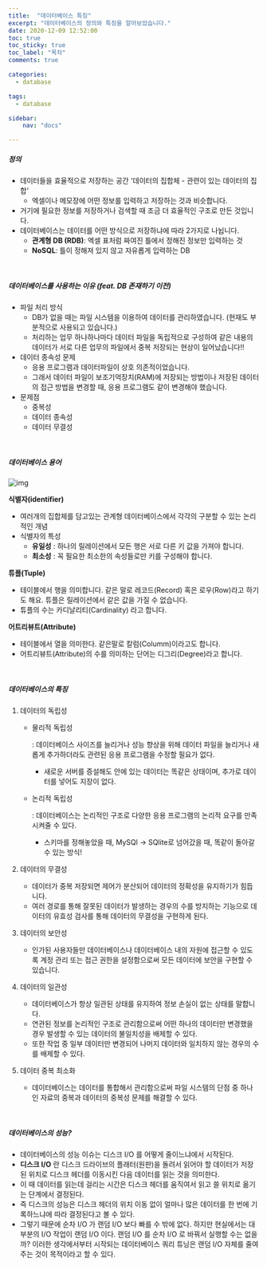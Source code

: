 ```yaml
---
title:  "데이터베이스 특징"
excerpt: "데이터베이스의 정의와 특징을 알아보았습니다."
date: 2020-12-09 12:52:00 
toc: true
toc_sticky: true
toc_label: "목차"
comments: true

categories:
  - database

tags:
  - database

sidebar:
​    nav: "docs"

---
```




##### 정의

- 데이터들을 효율적으로 저장하는 공간 '데이터의 집합체 - 관련이 있는 데이터의 집합'
  - 엑셀이나 메모장에 어떤 정보를 입력하고 저장하는 것과 비슷합니다.
- 거기에 필요한 정보를 저장하거나 검색할 때 조금 더 효율적인 구조로 만든 것입니다.
- 데이터베이스는 데이터를 어떤 방식으로 저장하냐에 따라 2가지로 나뉩니다.
  - **관계형 DB (RDB)**: 엑셀 표처럼 짜여진 틀에서 정해진 정보만 입력하는 것
  - **NoSQL**: 틀이 정해져 있지 않고 자유롭게 입력하는 DB

<br>

##### **데이터베이스를 사용하는 이유 (feat. DB 존재하기 이전)**

- 파일 처리 방식
  - DB가 없을 때는 파일 시스템을 이용하여 데이터를 관리하였습니다. (현재도 부분적으로 사용되고 있습니다.)
  - 처리하는 업무 하나하나마다 데이터 파일을 독립적으로 구성하여 같은 내용의 데이터가 서로 다른 업무의 파일에서 중복 저장되는 현상이 일어났습니다!!
- 데이터 종속성 문제
  - 응용 프로그램과 데이터파일이 상호 의존적이었습니다.
  - 그래서 데이터 파일이 보조기억장치(RAM)에 저장되는 방법이나 저장된 데이터의 접근 방법을 변경할 때, 응용 프로그램도 같이 변경해야 했습니다.
- 문제점
  - 중복성
  - 데이터 종속성
  - 데이터 무결성

<br>

##### 데이터베이스 용어

![img](https://s3.us-west-2.amazonaws.com/secure.notion-static.com/8cad0717-3c28-4cb4-b0f6-d4ffcf341434/Untitled.png?X-Amz-Algorithm=AWS4-HMAC-SHA256&X-Amz-Credential=AKIAT73L2G45O3KS52Y5%2F20201222%2Fus-west-2%2Fs3%2Faws4_request&X-Amz-Date=20201222T092128Z&X-Amz-Expires=86400&X-Amz-Signature=1f390ad4800fe053d9702254b9ad251d2d03733f0635b76ce7b65fe976f9e950&X-Amz-SignedHeaders=host&response-content-disposition=filename%20%3D%22Untitled.png%22)

**식별자(identifier)**

- 여러개의 집합체를 담고있는 관계형 데이터베이스에서 각각의 구분할 수 있는 논리적인 개념
- 식별자의 특성
  - **유일성** : 하나의 릴레이션에서 모든 행은 서로 다른 키 값을 가져야 합니다.
  - **최소성** : 꼭 필요한 최소한의 속성들로만 키를 구성해야 합니다.

**튜플(Tuple)**

- 테이블에서 행을 의미합니다. 같은 말로 레코드(Record) 혹은 로우(Row)라고 하기도 해요. 튜플은 릴레이션에서 같은 값을 가질 수 없습니다.
- 튜플의 수는 카디날리티(Cardinality) 라고 합니다.

**어트리뷰트(Attribute)**

- 테이블에서 열을 의미한다. 같은말로 칼럼(Columm)이라고도 합니다.
- 어트리뷰트(Attribute)의 수를 의미하는 단어는 디그리(Degree)라고 합니다.

<br>

##### **데이터베이스의 특징**

1. 데이터의 독립성

   - 물리적 독립성

      : 데이터베이스 사이즈를 늘리거나 성능 향상을 위해 데이터 파일을 늘리거나 새롭게 추가하더라도 관련된 응용 프로그램을 수정할 필요가 없다.

     - 새로운 서버를 증설해도 안에 있는 데이터는 똑같은 상태이며, 추가로 데이터를 넣어도 지장이 없다.

   - 논리적 독립성

      : 데이터베이스는 논리적인 구조로 다양한 응용 프로그램의 논리적 요구를 만족시켜줄 수 있다.

     - 스키마를 정해놓았을 때, MySQl → SQlite로 넘어갔을 때, 똑같이 돌아갈 수 있는 방식!

2. 데이터의 무결성

   - 데이터가 중복 저장되면 제어가 분산되어 데이터의 정확성을 유지하기가 힘듭니다.
   - 여러 경로를 통해 잘못된 데이터가 발생하는 경우의 수를 방지하는 기능으로 데이터의 유효성 검사를 통해 데이터의 무결성을 구현하게 된다.

3. 데이터의 보안성

   - 인가된 사용자들만 데이터베이스나 데이터베이스 내의 자원에 접근할 수 있도록 계정 관리 또는 접근 권한을 설정함으로써 모든 데이터에 보안을 구현할 수 있습니다.

4. 데이터의 일관성

   - 데이터베이스가 항상 일관된 상태를 유지하여 정보 손실이 없는 상태를 말합니다.
   - 연관된 정보를 논리적인 구조로 관리함으로써 어떤 하나의 데이터만 변경했을 경우 발생할 수 있는 데이터의 불일치성을 배제할 수 있다.
   - 또한 작업 중 일부 데이터만 변경되어 나머지 데이터와 일치하지 않는 경우의 수를 배제할 수 있다.

5. 데이터 중복 최소화

   - 데이터베이스는 데이터를 통합해서 관리함으로써 파일 시스템의 단점 중 하나인 자료의 중복과 데이터의 중복성 문제를 해결할 수 있다.

<br>

##### **데이터베이스의 성능?**

- 데이터베이스의 성능 이슈는 디스크 I/O 를 어떻게 줄이느냐에서 시작된다.
- **디스크 I/O** 란 디스크 드라이브의 플래터(원판)을 돌려서 읽어야 할 데이터가 저장된 위치로 디스크 헤더를 이동시킨 다음 데이터를 읽는 것을 의미한다.
- 이 때 데이터를 읽는데 걸리는 시간은 디스크 헤더를 움직여서 읽고 쓸 위치로 옮기는 단계에서 결정된다.
- 즉 디스크의 성능은 디스크 헤더의 위치 이동 없이 얼마나 많은 데이터를 한 번에 기록하느냐에 따라 결정된다고 볼 수 있다.
- 그렇기 때문에 순차 I/O 가 랜덤 I/O 보다 빠를 수 밖에 없다. 하지만 현실에서는 대부분의 I/O 작업이 랜덤 I/O 이다. 랜덤 I/O 를 순차 I/O 로 바꿔서 실행할 수는 없을까? 이러한 생각에서부터 시작되는 데이터베이스 쿼리 튜닝은 랜덤 I/O 자체를 줄여주는 것이 목적이라고 할 수 있다.

<br>